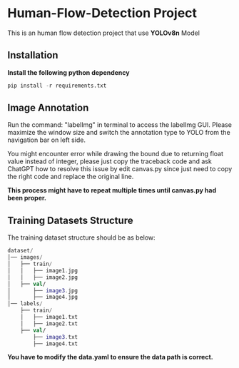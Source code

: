 # Human-Flow-Detection Project

This is an human flow detection project that use **YOLOv8n** Model

## Installation

**Install the following python dependency**

```python
pip install -r requirements.txt
```

## Image Annotation

Run the command: "labelImg" in terminal to access the labelImg GUI. Please maximize the window size and switch the annotation type to YOLO from the navigation bar on left side.

You might encounter error while drawing the bound due to returning float value instead of integer, please just copy the traceback code and ask ChatGPT how to resolve this issue by edit canvas.py since just need to copy the right code and replace the original line.

**This process might have to repeat multiple times until canvas.py had been proper.**

## Training Datasets Structure

The training dataset structure should be as below:

```kotlin
dataset/
│── images/
│   ├── train/
│   │   ├── image1.jpg
│   │   ├── image2.jpg
│   ├── val/
│       ├── image3.jpg
│       ├── image4.jpg
│── labels/
    ├── train/
    │   ├── image1.txt
    │   ├── image2.txt
    ├── val/
        ├── image3.txt
        ├── image4.txt
```

**You have to modify the data.yaml to ensure the data path is correct.**
